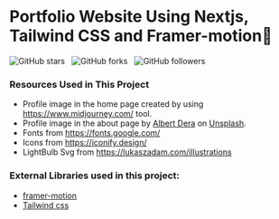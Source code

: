 # Portfolio Website Using Nextjs, Tailwind CSS and Framer-motion🌟

![GitHub stars](https://img.shields.io/github/stars/ashrafbd1496?style=social)&nbsp;&nbsp;
![GitHub forks](https://img.shields.io/github/forks/ashrafbd1496?style=social)&nbsp;&nbsp;
![GitHub followers](https://img.shields.io/github/followers/ashrafbd1496?style=social)&nbsp;&nbsp;<br />

### Resources Used in This Project

- Profile image in the home page created by using https://www.midjourney.com/ tool.
- Profile image in the about page by [Albert Dera](https://unsplash.com/@albertdera?utm_source=unsplash&utm_medium=referral&utm_content=creditCopyText)
  on [Unsplash](https://unsplash.com/photos/ILip77SbmOE?utm_source=unsplash&utm_medium=referral&utm_content=creditCopyText).
- Fonts from https://fonts.google.com/ <br />
- Icons from https://iconify.design/ <br />
- LightBulb Svg from https://lukaszadam.com/illustrations <br />

### External Libraries used in this project:

- [framer-motion](https://www.framer.com/motion/) <br />
- [Tailwind css](https://tailwindcss.com/) <br />
